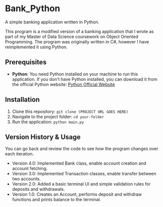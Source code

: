 # Bank_Python

A simple banking application written in Python.

This program is a modified version of a banking application that I wrote as part of my Master of Data Science coursework on Object Oriented Programming.
The program was originally written in C#, however I have reimplemented it using Python.

## Prerequisites

- **Python**: You need Python installed on your machine to run this application. If you don't have Python installed, you can download it from the official Python website:
  [Python Official Website](https://www.python.org/downloads/)

## Installation

1. Clone this repository: `git clone (PROJECT URL GOES HERE)`
2. Navigate to the project folder: `cd your-folder`
3. Run the application: `python main.py`

## Version History & Usage

You can go back and review the code to see how the program changes over each iteration.

- Version 4.0: Implemented Bank class, enable account creation and account fetching.
- Version 3.0: Implemented Transaction classes, enable transfer between two accounts.
- Version 2.0: Added a basic terminal UI and simple validation rules for deposits and withdrawals.
- Version 1.0: Creates an Account, performs deposit and withdraw functions and prints balance to the terminal.
